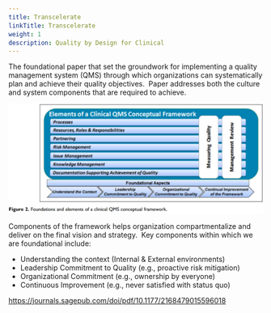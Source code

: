 ```yaml
---
title: Transcelerate
linkTitle: Transcelerate
weight: 1
description: Quality by Design for Clinical
---
```


The foundational paper that set the groundwork for implementing a quality management system (QMS) through which organizations can systematically plan and achieve their quality objectives.  Paper addresses both the culture and system components that are required to achieve.

![](Foundations-Clinical_QMS.webp)

Components of the framework helps organization compartmentalize and deliver on the final vision and strategy.  Key components within which we are foundational include:

-   Understanding the context (Internal & External environments)
-   Leadership Commitment to Quality (e.g., proactive risk mitigation)
-   Organizational Commitment (e.g., ownership by everyone)
-   Continuous Improvement (e.g., never satisfied with status quo)

https://journals.sagepub.com/doi/pdf/10.1177/2168479015596018
